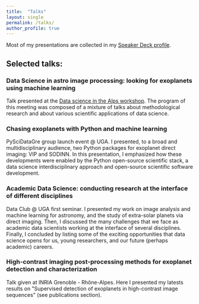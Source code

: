 ```yaml
---
title:  "Talks"
layout: single
permalink: /talks/
author_profile: true
---
```


Most of my presentations are collected in my [Speaker Deck profile](https://speakerdeck.com/carlgogo/).

## Selected talks:

### Data Science in astro image processing: looking for exoplanets using machine learning

Talk presented at the [Data science in the Alps workshop](https://data-institute.univ-grenoble-alpes.fr/news-and-events/workshop-data-science-in-the-alps-732959.htm?RH=10277933017461015). The program of this meeting was composed of a mixture of talks about methodological research and about various scientific applications of data science.

<object width="400" height="400">
<script async class="speakerdeck-embed" data-id="9d223467867b4d6f8a67a5f333ab4def" data-ratio="1.33333333333333" src="//speakerdeck.com/assets/embed.js"></script>
</object>

### Chasing exoplanets with Python and machine learning

PySciDataGre group launch event @ UGA. I presented, to a broad and multidisciplinary audience, two Python packages for exoplanet direct imaging: VIP and SODINN. In this presentation, I emphasized how these developments were enabled by the Python open-source scientific stack, a data science interdisciplinary approach and open-source scientific software development.

<script async class="speakerdeck-embed" data-id="b8b376f79efb4641bb38e93d4c87e7f5" data-ratio="1.33333333333333" src="//speakerdeck.com/assets/embed.js"></script>

### Academic Data Science: conducting research at the interface of different disciplines

Data Club @ UGA first seminar. I presented my work on image analysis and machine learning for astronomy, and the study of extra-solar planets via direct imaging. Then, I discussed the many challenges that we face as academic data scientists working at the interface of several disciplines. Finally, I concluded by listing some of the exciting opportunities that data science opens for us, young researchers, and our future (perhaps academic) careers.

<script async class="speakerdeck-embed" data-id="f8cdb91a736a4529b5c9d87c7b29feac" data-ratio="1.33333333333333" src="//speakerdeck.com/assets/embed.js"></script>

### High-contrast imaging post-processing methods for exoplanet detection and characterization

Talk given at INRIA Grenoble - Rhône-Alpes. Here I presented my latests results on "Supervised detection of exoplanets in high-contrast image sequences" (see publications section).  

<script async class="speakerdeck-embed" data-id="a7a63b63ac354fdaac062d0069dc7b16" data-ratio="1.33333333333333" src="//speakerdeck.com/assets/embed.js" width="400"></script>
